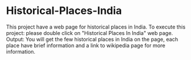 # Historical-Places-India
This project have a web page for historical places in India.  To execute this project:  please double click on "Historical Places In India" web page.  Output:  You will get the few historical places in India on the page, each place have brief information and a link to wikipedia  page for more information.
